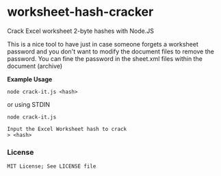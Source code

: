 # worksheet-hash-cracker
Crack Excel worksheet 2-byte hashes with Node.JS

This is a nice tool to have just in case someone forgets a worksheet password and you don't want to modify the document files to remove the password.
You can fine the password in the sheet<num>.xml files within the document (archive)

**Example Usage**
```
node crack-it.js <hash>
```

or using STDIN

```
node crack-it.js

Input the Excel Worksheet hash to crack
> <hash>
```

### License
```
MIT License; See LICENSE file
```